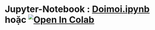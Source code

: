# Jupyter-Notebook : [Doimoi.ipynb][1] hoặc [![Open In Colab](https://colab.research.google.com/assets/colab-badge.svg)](https://colab.research.google.com/drive/1oeCvMoL1x5OIqu6ftcuVZO8pbpxSir15?usp=sharing)
[1]:https://github.com/danhhuynh25029/CS112.L21/blob/master/Week_5/Doimoi/doimoi.ipynb
